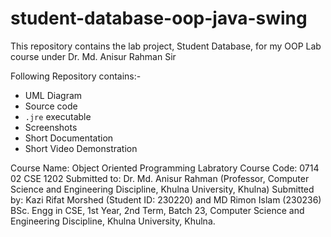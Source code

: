 # student-database-oop-java-swing
This repository contains the lab project, Student Database, for my OOP Lab course under Dr. Md. Anisur Rahman Sir

Following Repository contains:-
- UML Diagram
- Source code
- `.jre` executable
- Screenshots
- Short Documentation
- Short Video Demonstration


Course Name: Object Oriented Programming Labratory
Course Code: 0714 02 CSE 1202
Submitted to: Dr. Md. Anisur Rahman (Professor, Computer Science and Engineering Discipline, Khulna University, Khulna)
Submitted by: Kazi Rifat Morshed (Student ID: 230220) and MD Rimon Islam (230236)
BSc. Engg in CSE, 1st Year, 2nd Term, Batch 23, Computer Science and Engineering Discipline, Khulna University, Khulna.
